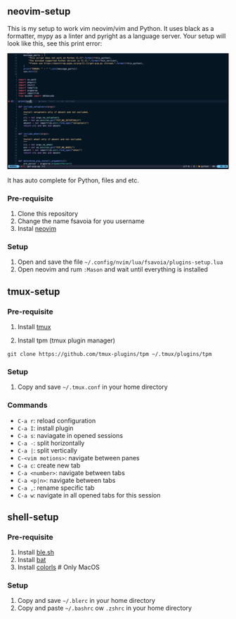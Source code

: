 ## neovim-setup

This is my setup to work vim neovim/vim and Python. It uses black as a formatter, mypy as a linter and pyright as a language server. Your setup will look like this, see this print error:

![neovim_screenshot](/images/image1.png)

It has auto complete for Python, files and etc.

### Pre-requisite

1. Clone this repository
2. Change the name fsavoia for you username
3. Instal [neovim](https://github.com/neovim/neovim/wiki/Installing-Neovim)

### Setup

1. Open and save the file `~/.config/nvim/lua/fsavoia/plugins-setup.lua`
2. Open neovim and rum `:Mason` and wait until everything is installed

## tmux-setup

### Pre-requisite

1. Install [tmux](https://github.com/tmux/tmux/wiki/Installing)

2. Install tpm (tmux plugin manager)

```
git clone https://github.com/tmux-plugins/tpm ~/.tmux/plugins/tpm
```

### Setup

1. Copy and save `~/.tmux.conf` in your home directory

### Commands

- `C-a r`: reload configuration
- `C-a I`: install plugin
- `C-a s`: naviagate in opened sessions
- `C-a -`: split horizontally
- `C-a |`: split vertically
- `C-<vim motions>`: navigate between panes
- `C-a c`: create new tab
- `C-a <number>`: navigate between tabs
- `C-a <p|n>`: navigate between tabs
- `C-a ,`: rename specific tab
- `C-a w`: navigate in all opened tabs for this session

## shell-setup

### Pre-requisite

1. Install [ble.sh](https://github.com/akinomyoga/ble.sh)
2. Install [bat](https://github.com/sharkdp/bat)
3. Install [colorls](https://github.com/athityakumar/colorls) # Only MacOS

### Setup

1. Copy and save `~/.blerc` in your home directory
2. Copy and paste `~/.bashrc` ow `.zshrc` in your home directory
